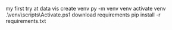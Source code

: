 my first try at data vis
create venv
    py -m venv venv
activate venv
 .\venv\scripts\Activate.ps1
download requirements
pip install -r requirements.txt